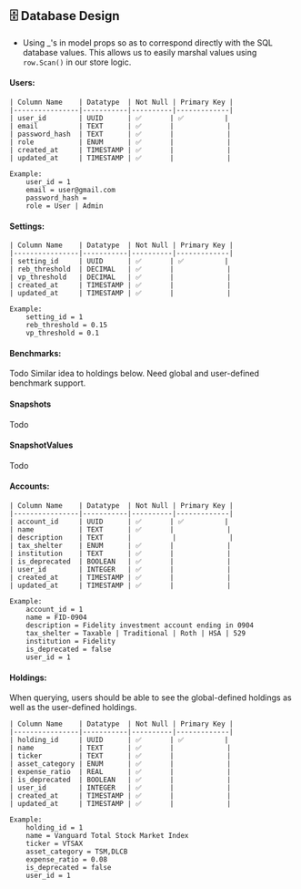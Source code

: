 ## 🗄 Database Design

- Using _'s in model props so as to correspond directly with the SQL database values.  This allows us to easily marshal values using `row.Scan()` in our store logic.

#### Users: 

    | Column Name    | Datatype  | Not Null | Primary Key |
    |----------------|-----------|----------|-------------|
    | user_id        | UUID      | ✅       | ✅          |
    | email          | TEXT      | ✅       |             |
    | password_hash  | TEXT      | ✅       |             |
    | role           | ENUM      | ✅       |             |
    | created_at     | TIMESTAMP | ✅       |             |
    | updated_at     | TIMESTAMP | ✅       |             |
    
    Example:
        user_id = 1
        email = user@gmail.com
        password_hash = 
        role = User | Admin

#### Settings:

    | Column Name    | Datatype  | Not Null | Primary Key |
    |----------------|-----------|----------|-------------|
    | setting_id     | UUID      | ✅       | ✅          |
    | reb_threshold  | DECIMAL   | ✅       |             |
    | vp_threshold   | DECIMAL   | ✅       |             |
    | created_at     | TIMESTAMP | ✅       |             |
    | updated_at     | TIMESTAMP | ✅       |             |

    Example:
        setting_id = 1
        reb_threshold = 0.15
        vp_threshold = 0.1

#### Benchmarks:
Todo
Similar idea to holdings below.  Need global and user-defined benchmark support.

#### Snapshots
Todo

#### SnapshotValues
Todo 

#### Accounts:

    | Column Name    | Datatype  | Not Null | Primary Key |
    |----------------|-----------|----------|-------------|
    | account_id     | UUID      | ✅       | ✅          |
    | name           | TEXT      | ✅       |             |
    | description    | TEXT      |          |             |
    | tax_shelter    | ENUM      | ✅       |             |
    | institution    | TEXT      | ✅       |             |
    | is_deprecated  | BOOLEAN   | ✅       |             |
    | user_id        | INTEGER   | ✅       |             |
    | created_at     | TIMESTAMP | ✅       |             |
    | updated_at     | TIMESTAMP | ✅       |             |

    Example:  
        account_id = 1
        name = FID-0904
        description = Fidelity investment account ending in 0904
        tax_shelter = Taxable | Traditional | Roth | HSA | 529
        institution = Fidelity
        is_deprecated = false
        user_id = 1
        
#### Holdings:
When querying, users should be able to see the global-defined holdings as well as the user-defined holdings.

    | Column Name    | Datatype  | Not Null | Primary Key |
    |----------------|-----------|----------|-------------|
    | holding_id     | UUID      | ✅       | ✅          |
    | name           | TEXT      | ✅       |             |
    | ticker         | TEXT      | ✅       |             |
    | asset_category | ENUM      | ✅       |             |
    | expense_ratio  | REAL      | ✅       |             |
    | is_deprecated  | BOOLEAN   | ✅       |             |
    | user_id        | INTEGER   | ✅       |             |
    | created_at     | TIMESTAMP | ✅       |             |
    | updated_at     | TIMESTAMP | ✅       |             |
    
    Example:
        holding_id = 1
        name = Vanguard Total Stock Market Index
        ticker = VTSAX
        asset_category = TSM,DLCB 
        expense_ratio = 0.08
        is_deprecated = false
        user_id = 1   
